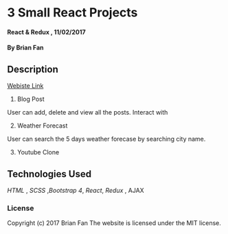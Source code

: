 # 3 Small React Projects 

#### React & Redux , 11/02/2017

#### By Brian Fan

## Description

[Webiste Link](http://react-projects.surge.sh/)

1. Blog Post

User can add, delete and view all the posts. Interact with 

2. Weather Forecast

User can search the 5 days weather forecase by searching city name.

3. Youtube Clone

## Technologies Used

_HTML_ , _SCSS_ ,_Bootstrap 4_, _React_, _Redux_ , AJAX

### License

Copyright (c) 2017 Brian Fan
The website is licensed under the MIT license.

